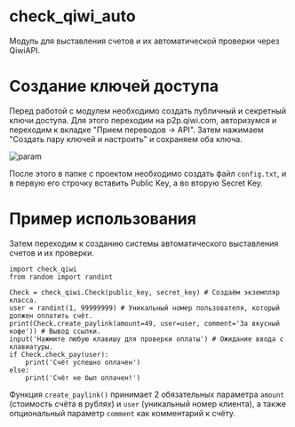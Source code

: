 # check_qiwi_auto
Модуль для выставления счетов и их автоматической проверки через QiwiAPI.
# Создание ключей доступа
Перед работой с модулем необходимо создать публичный и секретный ключи доступа.
Для этого переходим на p2p.qiwi.com, авторизумся и переходим к вкладке "Прием переводов -> API".
Затем нажимаем "Создать пару ключей и настроить" и сохраняем оба ключа.

![param](https://sun9-43.userapi.com/impg/LfY6qRfXaqG4D4jHg28WfIkuBhlVgCoy1N-TaQ/esWtXgZktLU.jpg?size=582x482&quality=96&sign=cbecbb4ea26c627d39ab9e0fa4afdbef&type=album)

После этого в папке с проектом необходимо создать файл ```config.txt```, и в первую его строчку вставить Public Key, а во вторую Secret Key.

# Пример использования
Затем переходим к созданию системы автоматического выставления счетов и их проверки.
```
import check_qiwi
from random import randint

Check = check_qiwi.Check(public_key, secret_key) # Создаём экземпляр класса.
user = randint(1, 99999999) # Уникальный номер пользователя, который должен оплатить счёт.
print(Check.create_paylink(amount=49, user=user, comment='За вкусный кофе')) # Вывод ссылки.
input('Нажмите любую клавишу для проверки оплаты') # Ожидание ввода с клавиатуры.
if Check.check_pay(user):
    print('Счёт успешно оплачен')
else:
    print('Счёт не был оплачен!')
```
Функция ```create_paylink()``` принимает 2 обязательных параметра ```amount``` (стоимость счёта в рублях) и ```user``` (уникальный номер клиента), а также опциональный параметр ```comment``` как комментарий к счёту.
